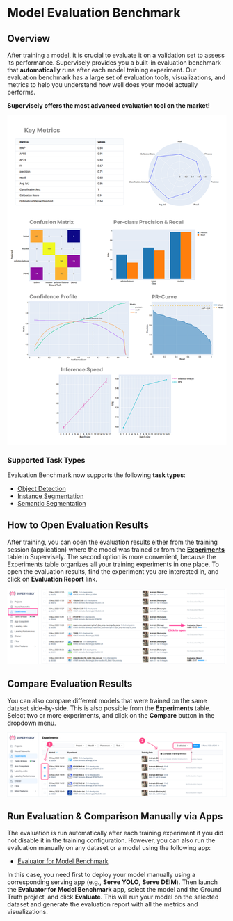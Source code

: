 # Model Evaluation Benchmark

## Overview

After training a model, it is crucial to evaluate it on a validation set to assess its performance. Supervisely provides you a built-in evaluation benchmark that **automatically** runs after each model training experiment. Our evaluation benchmark has a large set of evaluation tools, visualizations, and metrics to help you understand how well does your model actually performs.

**Supervisely offers the most advanced evaluation tool on the market!**

![Benchmark Dashboard](../../.gitbook/assets/neural-networks/model-benchmark/benchmark-dashboard.png)

### Supported Task Types

Evaluation Benchmark now supports the following **task types**:
- [Object Detection](./object-detection.md)
- [Instance Segmentation](./instance-segmentation.md)
- [Semantic Segmentation](./semantic-segmentation.md)

## How to Open Evaluation Results

After training, you can open the evaluation results either from the training session (application) where the model was trained or from the **[Experiments](../training/experiments.md)** table in Supervisely. The second option is more convenient, because the Experiments table organizes all your training experiments in one place. To open the evaluation results, find the experiment you are interested in, and click on **Evaluation Report** link.

![Open Evaluation from Experiments](/.gitbook/assets/neural-networks/model-benchmark/open-evaluation-from-table-2.png)

## Compare Evaluation Results

You can also compare different models that were trained on the same dataset side-by-side. This is also possible from the **Experiments** table. Select two or more experiments, and click on the **Compare** button in the dropdown menu.

![Compare Experiments](/.gitbook/assets/neural-networks/training/compare-training-metrics1.jpg)

## Run Evaluation & Comparison Manually via Apps

The evaluation is run automatically after each training experiment if you did not disable it in the training configuration. However, you can also run the evaluation manually on any dataset or a model using the following app:

- [Evaluator for Model Benchmark](https://ecosystem.supervisely.com/apps/model-benchmark)

In this case, you need first to deploy your model manually using a corresponding serving app (e.g., **Serve YOLO**, **Serve DEIM**). Then launch the **Evaluator for Model Benchmark** app, select the model and the Ground Truth project, and click **Evaluate**. This will run your model on the selected dataset and generate the evaluation report with all the metrics and visualizations.